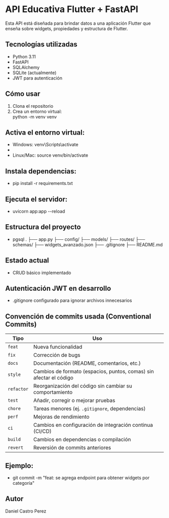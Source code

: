 # API Educativa Flutter + FastAPI

Esta API está diseñada para brindar datos a una aplicación Flutter que enseña sobre widgets, propiedades y estructura de Flutter.

##  Tecnologías utilizadas
- Python 3.11
- FastAPI
- SQLAlchemy
- SQLite (actualmente)
- JWT para autenticación

##  Cómo usar

1. Clona el repositorio  
2. Crea un entorno virtual:  
   python -m venv venv

## Activa el entorno virtual:

- Windows: venv\Scripts\activate
- 
- Linux/Mac: source venv/bin/activate

## Instala dependencias:

- pip install -r requirements.txt
## Ejecuta el servidor:

- uvicorn app:app --reload
## Estructura del proyecto
- pgsql
.
├── app.py
├── config/
├── models/
├── routes/
├── schemas/
├── widgets_avanzado.json
├── .gitignore
├── README.md

## Estado actual
- CRUD básico implementado

## Autenticación JWT en desarrollo

- .gitignore configurado para ignorar archivos innecesarios

##  Convención de commits usada (Conventional Commits)

| Tipo        | Uso                                                                 |
|-------------|----------------------------------------------------------------------|
| `feat`      | Nueva funcionalidad                                                  |
| `fix`       | Corrección de bugs                                                   |
| `docs`      | Documentación (README, comentarios, etc.)                            |
| `style`     | Cambios de formato (espacios, puntos, comas) sin afectar el código   |
| `refactor`  | Reorganización del código sin cambiar su comportamiento              |
| `test`      | Añadir, corregir o mejorar pruebas                                   |
| `chore`     | Tareas menores (ej. `.gitignore`, dependencias)                      |
| `perf`      | Mejoras de rendimiento                                               |
| `ci`        | Cambios en configuración de integración continua (CI/CD)             |
| `build`     | Cambios en dependencias o compilación                                |
| `revert`    | Reversión de commits anteriores                                      |

## Ejemplo:
- git commit -m "feat: se agrega endpoint para obtener widgets por categoría"


## Autor
Daniel Castro Perez


